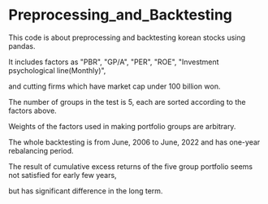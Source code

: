 # Preprocessing_and_Backtesting

This code is about preprocessing and backtesting korean stocks using pandas.

It includes factors as "PBR", "GP/A", "PER", "ROE", "Investment psychological line(Monthly)", 

and cutting firms which have market cap under 100 billion won.

The number of groups in the test is 5, each are sorted according to the factors above.

Weights of the factors used in making portfolio groups are arbitrary.

The whole backtesting is from June, 2006 to June, 2022 and has one-year rebalancing period.

The result of cumulative excess returns of the five group portfolio seems not satisfied for early few years,

but has significant difference in the long term.
